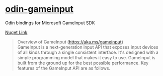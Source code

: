 # [odin-gameinput](https://github.com/cstrachan88/odin-gameinput)

Odin bindings for Microsoft GameInput SDK

[Nuget Link](https://www.nuget.org/packages/Microsoft.GameInput)

> Overview of GameInput (https://aka.ms/gameinput)  
> GameInput is a next-generation input API that exposes input devices of all kinds through a single consistent interface.
> It's designed with a simple programming model that makes it easy to use. GameInput is built from the ground up for the
> best possible performance. Key features of the GameInput API are as follows.
